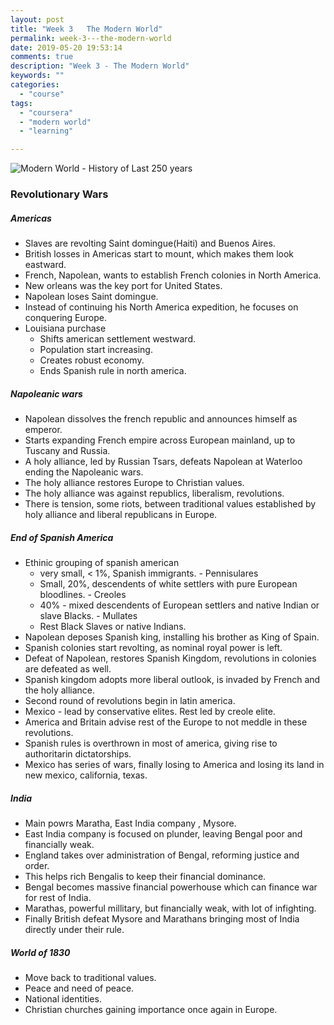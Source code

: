 ```yaml
---
layout: post
title: "Week 3   The Modern World"
permalink: week-3---the-modern-world
date: 2019-05-20 19:53:14
comments: true
description: "Week 3 - The Modern World"
keywords: ""
categories:
  - "course"
tags:
  - "coursera"
  - "modern world"
  - "learning"

---
```


![Modern World - History of Last 250 years](/images/modern-world.png)

### <span>Revolutionary Wars</span>

##### Americas
* Slaves are revolting Saint domingue(Haiti) and Buenos Aires.
* British losses in Americas start to mount, which makes them look eastward.
* French, Napolean, wants to establish French colonies in North America.
* New orleans was the key port for United States.
* Napolean loses Saint domingue.
* Instead of continuing his North America expedition, he focuses on conquering Europe.
* Louisiana purchase
  * Shifts american settlement westward.
  * Population start increasing.
  * Creates robust economy.
  * Ends Spanish rule in north america.

##### Napoleanic wars
* Napolean dissolves the french republic and announces himself as emperor.
* Starts expanding French empire across European mainland, up to Tuscany and Russia.
* A holy alliance, led by Russian Tsars, defeats Napolean at Waterloo ending the Napoleanic wars.
* The holy alliance restores Europe to Christian values.
* The holy alliance was against republics, liberalism, revolutions.
* There is tension, some riots, between traditional values established by holy alliance and liberal republicans in Europe.

##### End of Spanish America
* Ethinic grouping of spanish american
  * very small, < 1%, Spanish immigrants. - Pennisulares
  * Small, 20%, descendents of white settlers with pure European bloodlines. - Creoles
  * 40% - mixed descendents of European settlers and native Indian or slave Blacks. - Mullates
  * Rest Black Slaves or native Indians.
* Napolean deposes Spanish king, installing his brother as King of Spain.
* Spanish colonies start revolting, as nominal royal power is left.
* Defeat of Napolean, restores Spanish Kingdom, revolutions in colonies are defeated as well.
* Spanish kingdom adopts more liberal outlook, is invaded by French and the holy alliance.
* Second round of revolutions begin in latin america.
* Mexico - lead by conservative elites. Rest led by creole elite.
* America and Britain advise rest of the Europe to not meddle in these revolutions.
* Spanish rules is overthrown in most of america, giving rise to authoritarin dictatorships.
* Mexico has series of wars, finally losing to America and losing its land in new mexico, california, texas.

##### India
* Main powrs Maratha, East India company , Mysore.
* East India company is focused on plunder, leaving Bengal poor and financially weak.
* England takes over administration of Bengal, reforming justice and order.
* This helps rich Bengalis to keep their financial dominance.
* Bengal becomes massive financial powerhouse which can finance war for rest of India.
* Marathas, powerful millitary, but financially weak, with lot of infighting.
* Finally British defeat Mysore and Marathans bringing most of India directly under their rule.

##### World of 1830
* Move back to traditional values.
* Peace and need of peace.
* National identities.
* Christian churches gaining importance once again in Europe.
